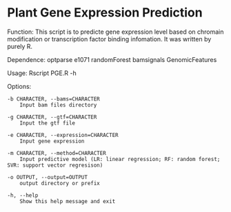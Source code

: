 # Plant Gene Expression Prediction


Function: This script is to predicte gene expression level based on chromain modification or transcription factor binding infomation. It was written by purely R.

Dependence: 	optparse
		e1071
		randomForest
		bamsignals
		GenomicFeatures

Usage: Rscript PGE.R -h

Options:

	-b CHARACTER, --bams=CHARACTER
		Input bam files directory

	-g CHARACTER, --gtf=CHARACTER
		Input the gtf file

	-e CHARACTER, --expression=CHARACTER
		Input gene expression

	-m CHARACTER, --method=CHARACTER
		Input predictive model (LR: linear regression; RF: random forest; SVR: support vector regresison)

	-o OUTPUT, --output=OUTPUT
		output directory or prefix

	-h, --help
		Show this help message and exit

